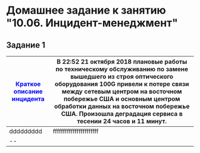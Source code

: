 # Домашнее задание к занятию "10.06. Инцидент-менеджмент"

## Задание 1


|<span style="color:blue">Краткое описание инцидента</span>| В 22:52 21 октября 2018 плановые работы по техническому обслуживанию по замене вышедшего из строя оптического оборудования 100G привели к потере связи между сетевым центром на восточном побережье США и основным центром обработки данных на восточном побережье США. Произошла деградация сервиса в тесении 24 часов и 11 минут.|
| -- | -- |
| ddddddddd | fffffffffffffffffffffff |
|--|
